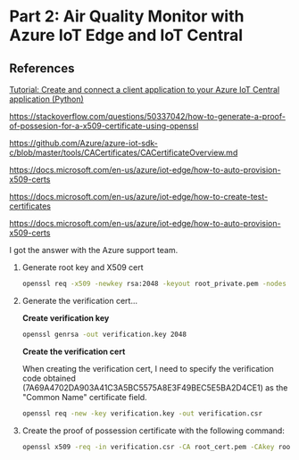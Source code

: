 # Part 2: Air Quality Monitor with Azure IoT Edge and IoT Central




## References

[Tutorial: Create and connect a client application to your Azure IoT Central application (Python)](https://docs.microsoft.com/en-us/azure/iot-central/core/tutorial-connect-device-python)




https://stackoverflow.com/questions/50337042/how-to-generate-a-proof-of-possesion-for-a-x509-certificate-using-openssl


https://github.com/Azure/azure-iot-sdk-c/blob/master/tools/CACertificates/CACertificateOverview.md

https://docs.microsoft.com/en-us/azure/iot-edge/how-to-auto-provision-x509-certs


https://docs.microsoft.com/en-us/azure/iot-edge/how-to-create-test-certificates


https://docs.microsoft.com/en-us/azure/iot-edge/how-to-auto-provision-x509-certs


I got the answer with the Azure support team.

1. Generate root key and X509 cert

    ```bash
    openssl req -x509 -newkey rsa:2048 -keyout root_private.pem -nodes -out root_cert.pem
    ```
2. Generate the verification cert...

    **Create verification key**

    ```bash
    openssl genrsa -out verification.key 2048
    ```
    **Create the verification cert**

    When creating the verification cert, I need to specify the verification code obtained (7A69A4702DA903A41C3A5BC5575A8E3F49BEC5E5BA2D4CE1) as the "Common Name" certificate field.

    ```bash
    openssl req -new -key verification.key -out verification.csr
    ```
3. Create the proof of possession certificate with the following command:

    ```bash
    openssl x509 -req -in verification.csr -CA root_cert.pem -CAkey root_private.pem -CAcreateserial -out verificationCert.pem -days 1024 -sha256
    ```